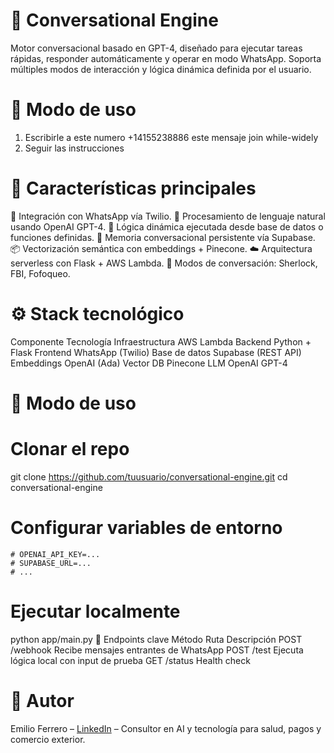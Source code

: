 # 🧠 Conversational Engine
Motor conversacional basado en GPT-4, diseñado para ejecutar tareas rápidas, responder automáticamente y operar en modo WhatsApp. Soporta múltiples modos de interacción y lógica dinámica definida por el usuario.

# 🧪 Modo de uso
1. Escribirle a este numero +14155238886 este mensaje join while-widely   
2. Seguir las instrucciones

# 🚀 Características principales
  🔁 Integración con WhatsApp vía Twilio.
  🧠 Procesamiento de lenguaje natural usando OpenAI GPT-4.
  🧩 Lógica dinámica ejecutada desde base de datos o funciones definidas.
  🧵 Memoria conversacional persistente vía Supabase.
  📦 Vectorización semántica con embeddings + Pinecone.
  ☁️ Arquitectura serverless con Flask + AWS Lambda.
  🧭 Modos de conversación: Sherlock, FBI, Fofoqueo.

# ⚙️ Stack tecnológico
  Componente	        Tecnología
  Infraestructura	    AWS Lambda
  Backend	            Python + Flask
  Frontend	          WhatsApp (Twilio)
  Base de datos	      Supabase (REST API)
  Embeddings	        OpenAI (Ada)
  Vector DB	          Pinecone
  LLM	                OpenAI GPT-4

# 🧪 Modo de uso
  # Clonar el repo
  git clone https://github.com/tuusuario/conversational-engine.git
  cd conversational-engine
  
  # Configurar variables de entorno
    # OPENAI_API_KEY=...
    # SUPABASE_URL=...
    # ...
  
  # Ejecutar localmente
  python app/main.py
  🔌 Endpoints clave
  Método	Ruta	Descripción
  POST	/webhook	Recibe mensajes entrantes de WhatsApp
  POST	/test	Ejecuta lógica local con input de prueba
  GET	/status	Health check          

# 👤 Autor
Emilio Ferrero – [LinkedIn](https://www.linkedin.com/in/emilio-ferrero-87a64928/) – Consultor en AI y tecnología para salud, pagos y comercio exterior.
